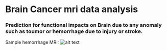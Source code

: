 # Brain Cancer mri data analysis
### Prediction for functional impacts on Brain due to any anomaly such as toumor or hemorrhage due to injury or stroke.

Sample hemorrhage MRI: 
![alt text][logo]

[logo]: https://img.medscapestatic.com/pi/meds/ckb/33/15833.jpg "Sample hemorrhage MRI"
